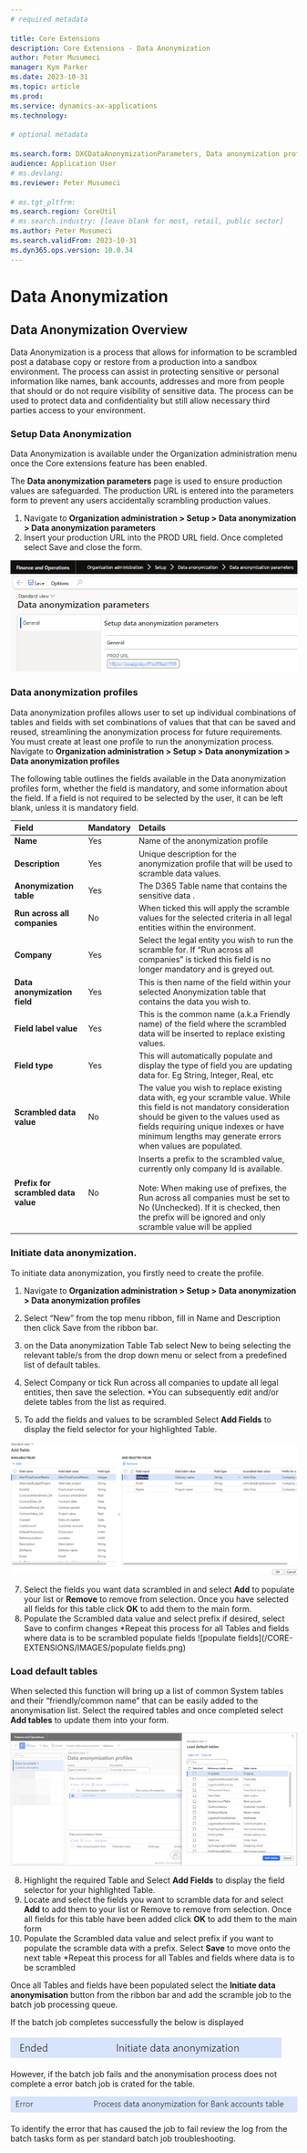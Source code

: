 ```yaml
---
# required metadata

title: Core Extensions
description: Core Extensions - Data Anonymization
author: Peter Musumeci
manager: Kym Parker
ms.date: 2023-10-31
ms.topic: article
ms.prod: 
ms.service: dynamics-ax-applications
ms.technology: 

# optional metadata

ms.search.form: DXCDataAnonymizationParameters, Data anonymization profiles, 
audience: Application User
# ms.devlang: 
ms.reviewer: Peter Musumeci

# ms.tgt_pltfrm: 
ms.search.region: CoreUtil
# ms.search.industry: [leave blank for most, retail, public sector]
ms.author: Peter Musumeci
ms.search.validFrom: 2023-10-31
ms.dyn365.ops.version: 10.0.34
---
```


# Data Anonymization
## Data Anonymization Overview

Data Anonymization is a process that allows for information to be scrambled post a database copy or restore from a production into a sandbox environment.  The process can assist in protecting sensitive or personal information like names, bank accounts, addresses and more from people that should or do not require visibility of sensitive data. The process can be used to protect data and confidentiality but still allow necessary third parties access to your environment. 

### Setup Data Anonymization
Data Anonymization is available under the Organization administration menu once the Core extensions feature has been enabled.

The **Data anonymization parameters** page is used to ensure production values are safeguarded. The production URL is entered into the parameters form to prevent any users accidentally scrambling production values. 

1. Navigate to **Organization administration > Setup > Data anonymization > Data anonymization parameters**
2. Insert your production URL into the PROD URL field.
Once completed select Save and close the form.

![Anonymization_parameters](CORE-EXTENSIONS/IMAGES/Anonymization_parameters.png)

### Data anonymization profiles

Data anonymization profiles allows user to set up individual combinations of tables and fields with set combinations of values that that can be saved and reused, streamlining the anonymization process for future requirements. You must create at least one profile to run the anonymization process.
Navigate to **Organization administration > Setup > Data anonymization > Data anonymization profiles**

The following table outlines the fields available in the Data anonymization profiles form, whether the field is mandatory, and some information about the field. If a field is not required to be selected by the user, it can be left blank, unless it is mandatory field.

|  **Field**  | **Mandatory** | **Details** | 
|:---|:---|:---|     
|  **Name**  | Yes | Name of the anonymization profile |  
|  **Description**  | Yes | Unique description for the anonymization profile that will be used to scramble data values. |  
|  **Anonymization table**  | Yes | The D365 Table name that contains the sensitive data . |  
|  **Run across all companies**  | No | When ticked this will apply the scramble values for the selected criteria in all legal entities within the environment. |  
|  **Company**  | Yes | Select the legal entity you wish to run the scramble for.  If “Run across all companies” is ticked this field is no longer mandatory and is greyed out. |  
|  **Data anonymization field**  | Yes | This is then name of the field within your selected Anonymization table that contains the data you wish to. |  
|  **Field label value**  | Yes | This is the common name (a.k.a Friendly name) of the field where the scrambled data will be inserted to replace existing values. |  
|  **Field type**  | Yes | This will automatically populate and display the type of field you are updating data for. Eg String, Integer, Real, etc|  
|  **Scrambled data value**  | No | The value you wish to replace existing data with, eg your scramble value.  While this field is not mandatory consideration should be given to the values used as fields requiring unique indexes or have minimum lengths may generate errors when values are populated. |  
|  **Prefix for scrambled data value**  | No | Inserts a prefix to the scrambled value, currently only company Id is available.<br/><br/>Note: When making use of prefixes, the Run across all companies must be set to No (Unchecked). If it is checked, then the prefix will be ignored and only scramble value will be applied |  


### Initiate data anonymization. 
To initiate data anonymization, you firstly need to create the profile. 
1. Navigate to **Organization administration > Setup > Data anonymization > Data anonymization profiles**
2. Select “New” from the top menu ribbon, fill in Name and Description then click Save from the ribbon bar.
3. on the Data anonymization Table Tab select New to being selecting the relevant table/s from the drop down menu or select from a predefined list of default tables.
4. Select Company or tick Run across all companies to update all legal entities, then save the selection.
   *You can subsequently edit and/or delete tables from the list as required.

5. To add the fields and values to be scrambled Select **Add Fields** to display the field selector for your highlighted Table.
   
 ![Field_Selector](/CORE-EXTENSIONS/IMAGES/Field_Selector.png)

7. Select the fields you want data scrambled in and select **Add** to populate your list or **Remove** to remove from selection.  Once you have selected all fields for this table click **OK** to add them to the main form.
8. Populate the Scrambled data value and select prefix if desired, select Save to confirm changes 
*Repeat this process for all Tables and fields where data is to be scrambled 
populate fields  ![populate fields](/CORE-EXTENSIONS/IMAGES/populate fields.png)

### Load default tables

When selected this function will bring up a list of common System tables and their “friendly/common name” that can be easily added to the anonymisation list. Select the required tables and once completed select **Add tables** to update them into your form. 

![Load_Deault_Tables](/CORE-EXTENSIONS/IMAGES/Load_Deault_Tables.png)

8. Highlight the required Table and Select **Add Fields** to display the field selector for your highlighted Table.
9. Locate and select the fields you want to scramble data for and select **Add** to add them to your list or Remove to remove from selection.  Once all fields for this table have been added click **OK** to add them to the main form 
10. Populate the Scrambled data value and select prefix if you want to populate the scramble data with a prefix.  Select **Save** to move onto the next table 
*Repeat this process for all Tables and fields where data is to be scrambled

Once all Tables and fields have been populated select the **Initiate data anonymisation** button from the ribbon bar and add the scramble job to the batch job processing queue.

If the batch job completes successfully the below is displayed

![Ended](/CORE-EXTENSIONS/IMAGES/Ended.png)

However, if the batch job fails and the anonymisation process does not complete a error batch job is crated for the table. 

![Error](/CORE-EXTENSIONS/IMAGES/Error.png)

To identify the error that has caused the job to fail review the log from the batch tasks form as per standard batch job troubleshooting. 

